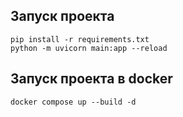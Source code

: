## Запуск проекта

```
pip install -r requirements.txt
python -m uvicorn main:app --reload
```

## Запуск проекта в docker

```
docker compose up --build -d
```